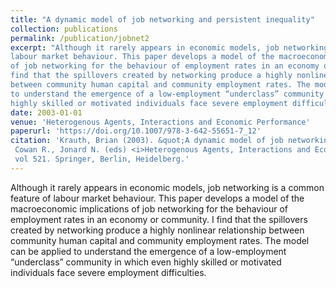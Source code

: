 ```yaml
---
title: "A dynamic model of job networking and persistent inequality"
collection: publications
permalink: /publication/jobnet2
excerpt: "Although it rarely appears in economic models, job networking is a common feature of
labour market behaviour. This paper develops a model of the macroeconomic implications
of job networking for the behaviour of employment rates in an economy or community. I
find that the spillovers created by networking produce a highly nonlinear relationship
between community human capital and community employment rates. The model can be applied
to understand the emergence of a low-employment “underclass” community in which even
highly skilled or motivated individuals face severe employment difficulties."
date: 2003-01-01
venue: 'Heterogenous Agents, Interactions and Economic Performance'
paperurl: 'https://doi.org/10.1007/978-3-642-55651-7_12'
citation: 'Krauth, Brian (2003). &quot;A dynamic model of job networking and persistent inequality.&quot; In 
 Cowan R., Jonard N. (eds) <i>Heterogenous Agents, Interactions and Economic Performance, Lecture Notes in Economics and Mathematical Systems</i>, 
 vol 521. Springer, Berlin, Heidelberg.'
---
```

Although it rarely appears in economic models, job networking is a common feature of
labour market behaviour. This paper develops a model of the macroeconomic implications
of job networking for the behaviour of employment rates in an economy or community. I
find that the spillovers created by networking produce a highly nonlinear relationship
between community human capital and community employment rates. The model can be applied
to understand the emergence of a low-employment “underclass” community in which even
highly skilled or motivated individuals face severe employment difficulties.

